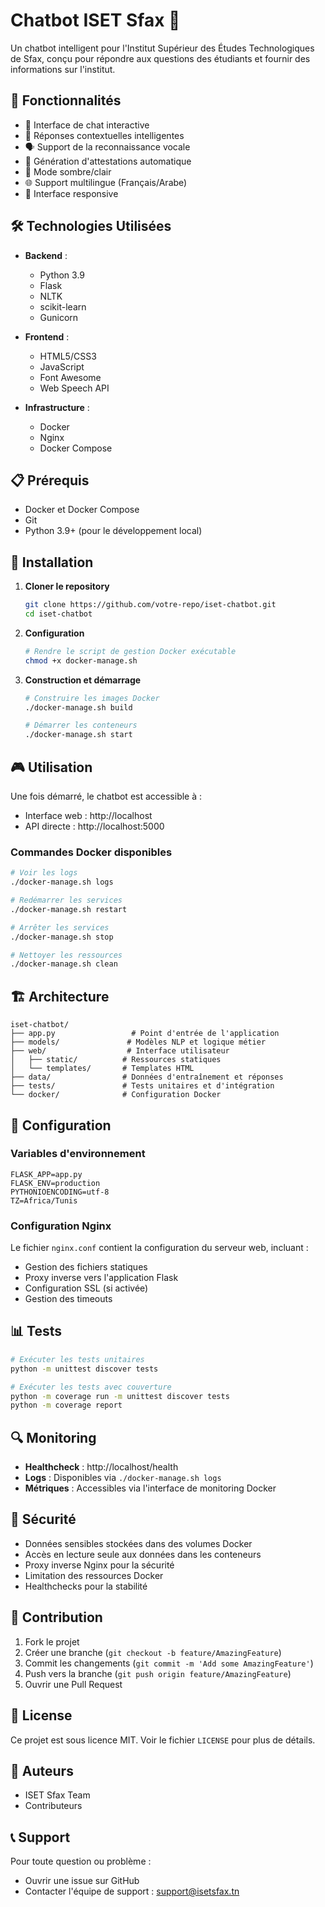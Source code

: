 # Chatbot ISET Sfax 🤖

Un chatbot intelligent pour l'Institut Supérieur des Études Technologiques de Sfax, conçu pour répondre aux questions des étudiants et fournir des informations sur l'institut.

## 🌟 Fonctionnalités

- 💬 Interface de chat interactive
- 🎯 Réponses contextuelles intelligentes
- 🗣️ Support de la reconnaissance vocale
- 📄 Génération d'attestations automatique
- 🌙 Mode sombre/clair
- 🌐 Support multilingue (Français/Arabe)
- 📱 Interface responsive

## 🛠️ Technologies Utilisées

- **Backend** :

  - Python 3.9
  - Flask
  - NLTK
  - scikit-learn
  - Gunicorn

- **Frontend** :

  - HTML5/CSS3
  - JavaScript
  - Font Awesome
  - Web Speech API

- **Infrastructure** :
  - Docker
  - Nginx
  - Docker Compose

## 📋 Prérequis

- Docker et Docker Compose
- Git
- Python 3.9+ (pour le développement local)

## 🚀 Installation

1. **Cloner le repository**

   ```bash
   git clone https://github.com/votre-repo/iset-chatbot.git
   cd iset-chatbot
   ```

2. **Configuration**

   ```bash
   # Rendre le script de gestion Docker exécutable
   chmod +x docker-manage.sh
   ```

3. **Construction et démarrage**

   ```bash
   # Construire les images Docker
   ./docker-manage.sh build

   # Démarrer les conteneurs
   ./docker-manage.sh start
   ```

## 🎮 Utilisation

Une fois démarré, le chatbot est accessible à :

- Interface web : http://localhost
- API directe : http://localhost:5000

### Commandes Docker disponibles

```bash
# Voir les logs
./docker-manage.sh logs

# Redémarrer les services
./docker-manage.sh restart

# Arrêter les services
./docker-manage.sh stop

# Nettoyer les ressources
./docker-manage.sh clean
```

## 🏗️ Architecture

```
iset-chatbot/
├── app.py                 # Point d'entrée de l'application
├── models/               # Modèles NLP et logique métier
├── web/                  # Interface utilisateur
│   ├── static/          # Ressources statiques
│   └── templates/       # Templates HTML
├── data/                # Données d'entraînement et réponses
├── tests/               # Tests unitaires et d'intégration
└── docker/              # Configuration Docker
```

## 🔧 Configuration

### Variables d'environnement

```env
FLASK_APP=app.py
FLASK_ENV=production
PYTHONIOENCODING=utf-8
TZ=Africa/Tunis
```

### Configuration Nginx

Le fichier `nginx.conf` contient la configuration du serveur web, incluant :

- Gestion des fichiers statiques
- Proxy inverse vers l'application Flask
- Configuration SSL (si activée)
- Gestion des timeouts

## 📊 Tests

```bash
# Exécuter les tests unitaires
python -m unittest discover tests

# Exécuter les tests avec couverture
python -m coverage run -m unittest discover tests
python -m coverage report
```

## 🔍 Monitoring

- **Healthcheck** : http://localhost/health
- **Logs** : Disponibles via `./docker-manage.sh logs`
- **Métriques** : Accessibles via l'interface de monitoring Docker

## 🔐 Sécurité

- Données sensibles stockées dans des volumes Docker
- Accès en lecture seule aux données dans les conteneurs
- Proxy inverse Nginx pour la sécurité
- Limitation des ressources Docker
- Healthchecks pour la stabilité

## 🤝 Contribution

1. Fork le projet
2. Créer une branche (`git checkout -b feature/AmazingFeature`)
3. Commit les changements (`git commit -m 'Add some AmazingFeature'`)
4. Push vers la branche (`git push origin feature/AmazingFeature`)
5. Ouvrir une Pull Request

## 📝 License

Ce projet est sous licence MIT. Voir le fichier `LICENSE` pour plus de détails.

## 👥 Auteurs

- ISET Sfax Team
- Contributeurs

## 📞 Support

Pour toute question ou problème :

- Ouvrir une issue sur GitHub
- Contacter l'équipe de support : support@isetsfax.tn
